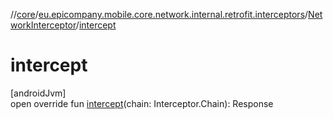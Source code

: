 //[core](../../../index.md)/[eu.epicompany.mobile.core.network.internal.retrofit.interceptors](../index.md)/[NetworkInterceptor](index.md)/[intercept](intercept.md)

# intercept

[androidJvm]\
open override fun [intercept](intercept.md)(chain: Interceptor.Chain): Response

